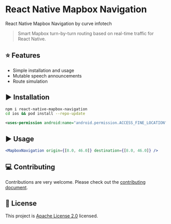 # React Native Mapbox Navigation
 React Native Mapbox Navigation by curve infotech

> Smart Mapbox turn-by-turn routing based on real-time traffic for React Native.

## :star: Features

- Simple installation and usage
- Mutable speech announcements
- Route simulation

## :arrow_forward: Installation

```sh
npm i react-native-mapbox-navigation
cd ios && pod install --repo-update
```

```xml
<uses-permission android:name="android.permission.ACCESS_FINE_LOCATION" />
```

## :arrow_forward: Usage

```jsx
<MapboxNavigation origin={[8.0, 46.0]} destination={[8.0, 46.0]} />
```

## :computer: Contributing

Contributions are very welcome. Please check out the [contributing document](CONTRIBUTING.md).

## :bookmark: License

This project is [Apache License 2.0](LICENSE) licensed.
